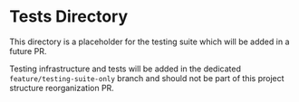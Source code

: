 # Tests Directory

This directory is a placeholder for the testing suite which will be added in a future PR.

Testing infrastructure and tests will be added in the dedicated `feature/testing-suite-only` branch and should not be part of this project structure reorganization PR.